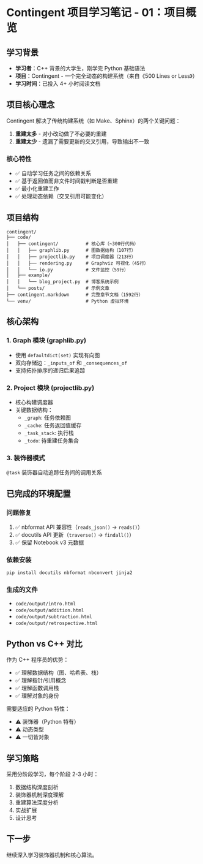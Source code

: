 # Contingent 项目学习笔记 - 01：项目概览

## 学习背景

- **学习者**：C++ 背景的大学生，刚学完 Python 基础语法
- **项目**：Contingent - 一个完全动态的构建系统（来自《500 Lines or Less》）
- **学习时间**：已投入 4+ 小时阅读文档

## 项目核心理念

Contingent 解决了传统构建系统（如 Make、Sphinx）的两个关键问题：

1. **重建太多** - 对小改动做了不必要的重建
2. **重建太少** - 遗漏了需要更新的交叉引用，导致输出不一致

### 核心特性

- ✅ 自动学习任务之间的依赖关系
- ✅ 基于返回值而非文件时间戳判断是否重建
- ✅ 最小化重建工作
- ✅ 处理动态依赖（交叉引用可能变化）

## 项目结构

```
contingent/
├── code/
│   ├── contingent/          # 核心库（~300行代码）
│   │   ├── graphlib.py      # 图数据结构（107行）
│   │   ├── projectlib.py    # 项目调度器（213行）
│   │   ├── rendering.py     # Graphviz 可视化（45行）
│   │   └── io.py            # 文件监控（59行）
│   ├── example/
│   │   └── blog_project.py  # 博客系统示例
│   └── posts/               # 示例文章
├── contingent.markdown      # 完整章节文档（1592行）
└── venv/                    # Python 虚拟环境
```

## 核心架构

### 1. Graph 模块 (graphlib.py)
- 使用 `defaultdict(set)` 实现有向图
- 双向存储边：`_inputs_of` 和 `_consequences_of`
- 支持拓扑排序的递归后果追踪

### 2. Project 模块 (projectlib.py)
- 核心构建调度器
- 关键数据结构：
  - `_graph`: 任务依赖图
  - `_cache`: 任务返回值缓存
  - `_task_stack`: 执行栈
  - `_todo`: 待重建任务集合

### 3. 装饰器模式
`@task` 装饰器自动追踪任务间的调用关系

## 已完成的环境配置

### 问题修复
1. ✅ nbformat API 兼容性（`reads_json()` → `reads()`）
2. ✅ docutils API 更新（`traverse()` → `findall()`）
3. ✅ 保留 Notebook v3 元数据

### 依赖安装
```bash
pip install docutils nbformat nbconvert jinja2
```

### 生成的文件
- `code/output/intro.html`
- `code/output/addition.html`
- `code/output/subtraction.html`
- `code/output/retrospective.html`

## Python vs C++ 对比

作为 C++ 程序员的优势：
- ✅ 理解数据结构（图、哈希表、栈）
- ✅ 理解指针/引用概念
- ✅ 理解函数调用栈
- ✅ 理解对象的身份

需要适应的 Python 特性：
- ⚠️ 装饰器（Python 特有）
- ⚠️ 动态类型
- ⚠️ 一切皆对象

## 学习策略

采用分阶段学习，每个阶段 2-3 小时：
1. 数据结构深度剖析
2. 装饰器机制深度理解
3. 重建算法深度分析
4. 实战扩展
5. 设计思考

## 下一步

继续深入学习装饰器机制和核心算法。

